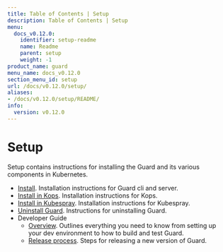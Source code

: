```yaml
---
title: Table of Contents | Setup
description: Table of Contents | Setup
menu:
  docs_v0.12.0:
    identifier: setup-readme
    name: Readme
    parent: setup
    weight: -1
product_name: guard
menu_name: docs_v0.12.0
section_menu_id: setup
url: /docs/v0.12.0/setup/
aliases:
- /docs/v0.12.0/setup/README/
info:
  version: v0.12.0
---
```


# Setup

Setup contains instructions for installing the Guard and its various components in Kubernetes.

- [Install](/docs/v0.12.0/setup/install). Installation instructions for Guard cli and server.
- [Install in Kops](/docs/v0.12.0/setup/install-kops). Installation instructions for Kops.
- [Install in Kubespray](/docs/v0.12.0/setup/install-kubespray). Installation instructions for Kubespray.
- [Uninstall Guard](/docs/v0.12.0/setup/uninstall). Instructions for uninstalling Guard.
- Developer Guide
  - [Overview](/docs/v0.12.0/setup/developer-guide/overview). Outlines everything you need to know from setting up your dev environment to how to build and test Guard.
  - [Release process](/docs/v0.12.0/setup/developer-guide/release). Steps for releasing a new version of Guard.

